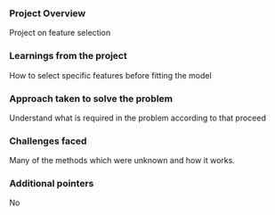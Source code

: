 ### Project Overview

 Project on feature selection


### Learnings from the project

 How to select specific features before fitting the model


### Approach taken to solve the problem

 Understand what is required in the problem according to that proceed


### Challenges faced

 Many of the methods which were unknown and how it works.


### Additional pointers

 No



